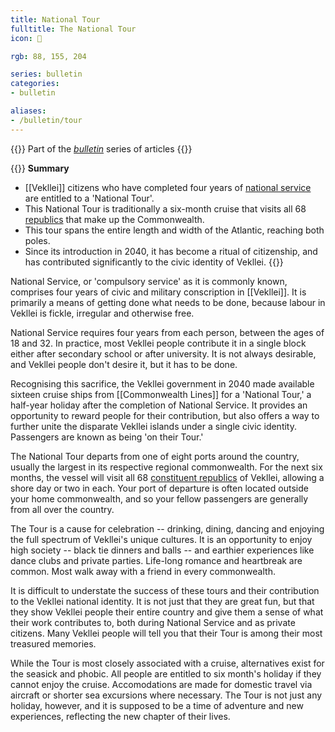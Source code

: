 ```yaml
---
title: National Tour
fulltitle: The National Tour
icon: 🚢

rgb: 88, 155, 204

series: bulletin
categories:
- bulletin

aliases:
- /bulletin/tour
---
```

{{<note series>}}
 Part of the *[bulletin](/bulletin/)* series of articles
{{</note>}}

{{<note panel>}}
**Summary**

* [[Vekllei]] citizens who have completed four years of [national service](/compulsory-service/) are entitled to a 'National Tour'.
* This National Tour is traditionally a six-month cruise that visits all 68 [republics](/republics/) that make up the Commonwealth.
* This tour spans the entire length and width of the Atlantic, reaching both poles.
* Since its introduction in 2040, it has become a ritual of citizenship, and has contributed significantly to the civic identity of Vekllei.
{{</note>}}

National Service, or 'compulsory service' as it is commonly known, comprises four years of civic and military conscription in [[Vekllei]]. It is primarily a means of getting done what needs to be done, because labour in Vekllei is fickle, irregular and otherwise free.

National Service requires four years from each person, between the ages of 18 and 32. In practice, most Vekllei people contribute it in a single block either after secondary school or after university. It is not always desirable, and Vekllei people don't desire it, but it has to be done.

Recognising this sacrifice, the Vekllei government in 2040 made available sixteen cruise ships from [[Commonwealth Lines]] for a 'National Tour,' a half-year holiday after the completion of National Service. It provides an opportunity to reward people for their contribution, but also offers a way to further unite the disparate Vekllei islands under a single civic identity. Passengers are known as being 'on their Tour.'

The National Tour departs from one of eight ports around the country, usually the largest in its respective regional commonwealth. For the next six months, the vessel will visit all 68 [constituent republics](/constituents/) of Vekllei, allowing a shore day or two in each. Your port of departure is often located outside your home commonwealth, and so your fellow passengers are generally from all over the country.

The Tour is a cause for celebration -- drinking, dining, dancing and enjoying the full spectrum of Vekllei's unique cultures. It is an opportunity to enjoy high society -- black tie dinners and balls -- and earthier experiences like dance clubs and private parties. Life-long romance and heartbreak are common. Most walk away with a friend in every commonwealth.

It is difficult to understate the success of these tours and their contribution to the Vekllei national identity. It is not just that they are great fun, but that they show Vekllei people their entire country and give them a sense of what their work contributes to, both during National Service and as private citizens. Many Vekllei people will tell you that their Tour is among their most treasured memories.

While the Tour is most closely associated with a cruise, alternatives exist for the seasick and phobic. All people are entitled to six month's holiday if they cannot enjoy the cruise. Accomodations are made for domestic travel via aircraft or shorter sea excursions where necessary. The Tour is not just any holiday, however, and it is supposed to be a time of adventure and new experiences, reflecting the new chapter of their lives.